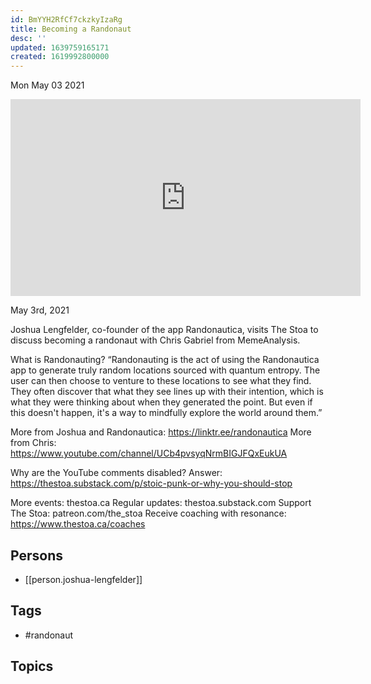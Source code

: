 ```yaml
---
id: BmYYH2RfCf7ckzkyIzaRg
title: Becoming a Randonaut
desc: ''
updated: 1639759165171
created: 1619992800000
---
```





Mon May 03 2021

<iframe width="560" height="315" src="https://www.youtube.com/embed/baEjOxY1hEo" title="Becoming a Randonaut w/ Joshua Lengfelder" frameborder="0" allow="accelerometer; autoplay; clipboard-write; encrypted-media; gyroscope; picture-in-picture" allowfullscreen ></iframe>

May 3rd, 2021

Joshua Lengfelder, co-founder of the app Randonautica, visits The Stoa to discuss becoming a randonaut with Chris Gabriel from MemeAnalysis. 

What is Randonauting? “Randonauting is the act of using the Randonautica app to generate truly random locations sourced with quantum entropy. The user can then choose to venture to these locations to see what they find. They often discover that what they see lines up with their intention, which is what they were thinking about when they generated the point. But even if this doesn't happen, it's a way to mindfully explore the world around them.”

More from Joshua and Randonautica: https://linktr.ee/randonautica
More from Chris: https://www.youtube.com/channel/UCb4pvsyqNrmBIGJFQxEukUA

Why are the YouTube comments disabled? Answer: https://thestoa.substack.com/p/stoic-punk-or-why-you-should-stop

More events: thestoa.ca
Regular updates: thestoa.substack.com
Support The Stoa: patreon.com/the_stoa
Receive coaching with resonance: https://www.thestoa.ca/coaches

## Persons

- [[person.joshua-lengfelder]]

## Tags

- #randonaut

## Topics



